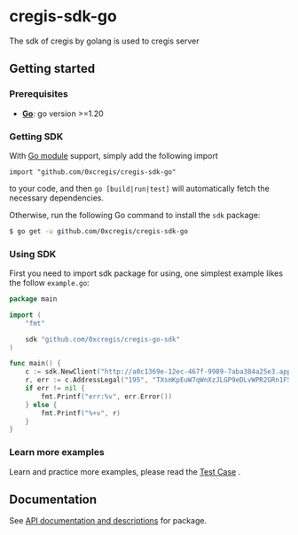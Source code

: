 # cregis-sdk-go

The sdk of cregis by golang is used to cregis server

## Getting started

### Prerequisites

- **[Go](https://go.dev/)**: go version >=1.20

### Getting SDK

With [Go module](https://github.com/golang/go/wiki/Modules) support, simply add the following import

```
import "github.com/0xcregis/cregis-sdk-go"
```

to your code, and then `go [build|run|test]` will automatically fetch the necessary dependencies.

Otherwise, run the following Go command to install the `sdk` package:

```sh
$ go get -u github.com/0xcregis/cregis-sdk-go
```

### Using SDK

First you need to import sdk package for using, one simplest example likes the follow `example.go`:

```go
package main

import (
	"fmt"

	sdk "github.com/0xcregis/cregis-go-sdk"
)

func main() {
	c := sdk.NewClient("http://a0c1369e-12ec-467f-9989-7aba384a25e3.apple806.cc:81", "a4b0e563414a4e4dbeb407c89ce2f127", 1388205706190848)
	r, err := c.AddressLegal("195", "TXsmKpEuW7qWnXzJLGP9eDLvWPR2GRn1FS")
	if err != nil {
		fmt.Printf("err:%v", err.Error())
	} else {
		fmt.Printf("%+v", r)
	}
}

```

### Learn more examples

Learn and practice more examples, please read the [Test Case](https://github.com/0xcregis/cregis-sdk-go/api_test.go) .

## Documentation

See [API documentation and descriptions](https://apifox.com/apidoc/shared-31f77b03-7fd6-4b95-b008-f709a1c84cdb/api-90991413)
for package.